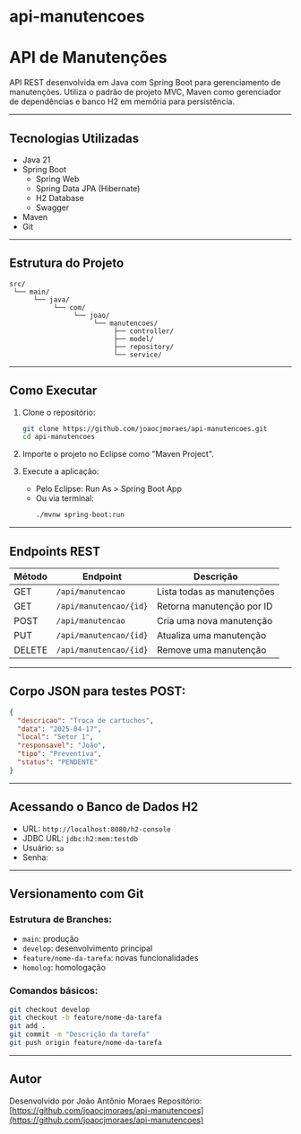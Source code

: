 # api-manutencoes

# API de Manutenções

API REST desenvolvida em Java com Spring Boot para gerenciamento de manutenções. Utiliza o padrão de projeto MVC, Maven como gerenciador de dependências e banco H2 em memória para persistência.

---

## Tecnologias Utilizadas

- Java 21
- Spring Boot
  - Spring Web
  - Spring Data JPA (Hibernate)
  - H2 Database
  - Swagger
- Maven
- Git

---

## Estrutura do Projeto

```
src/
 └── main/
      └── java/
           └── com/
                └── joao/
                     └── manutencoes/
                          ├── controller/
                          ├── model/
                          ├── repository/
                          └── service/
```

---

## Como Executar

1. Clone o repositório:
   ```bash
   git clone https://github.com/joaocjmoraes/api-manutencoes.git
   cd api-manutencoes
   ```

2. Importe o projeto no Eclipse como "Maven Project".

3. Execute a aplicação:
   - Pelo Eclipse: Run As > Spring Boot App
   - Ou via terminal:
     ```bash
     ./mvnw spring-boot:run
     ```

---

## Endpoints REST

| Método | Endpoint                    | Descrição                    |
|--------|-----------------------------|------------------------------|
| GET    | `/api/manutencao`           | Lista todas as manutenções  |
| GET    | `/api/manutencao/{id}`      | Retorna manutenção por ID   |
| POST   | `/api/manutencao`           | Cria uma nova manutenção    |
| PUT    | `/api/manutencao/{id}`      | Atualiza uma manutenção     |
| DELETE | `/api/manutencao/{id}`      | Remove uma manutenção       |

---

## Corpo JSON para testes POST:
```json
{
  "descricao": "Troca de cartuchos",
  "data": "2025-04-17",
  "local": "Setor 1",
  "responsavel": "João",
  "tipo": "Preventiva",
  "status": "PENDENTE"
}
```

---

## Acessando o Banco de Dados H2

- URL: `http://localhost:8080/h2-console`
- JDBC URL: `jdbc:h2:mem:testdb`
- Usuário: `sa`
- Senha:

---

## Versionamento com Git

### Estrutura de Branches:
- `main`: produção
- `develop`: desenvolvimento principal
- `feature/nome-da-tarefa`: novas funcionalidades
- `homolog`: homologação

### Comandos básicos:
```bash
git checkout develop
git checkout -b feature/nome-da-tarefa
git add .
git commit -m "Descrição da tarefa"
git push origin feature/nome-da-tarefa
```

---

## Autor

Desenvolvido por João Antônio Moraes 
Repositório: [https://github.com/joaocjmoraes/api-manutencoes](https://github.com/joaocjmoraes/api-manutencoes)
